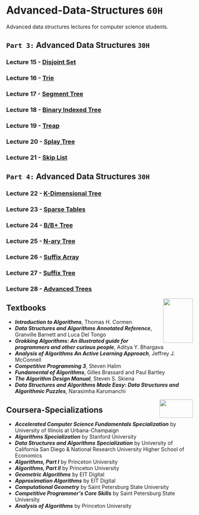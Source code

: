 # Advanced-Data-Structures `60H`
Advanced data structures lectures for computer science students.

## `Part 3:` Advanced Data Structures `30H`

### Lecture 15 - [Disjoint Set]()
### Lecture 16 - [Trie]()
### Lecture 17 - [Segment Tree]()
### Lecture 18 - [Binary Indexed Tree]()
### Lecture 19 - [Treap]()
### Lecture 20 - [Splay Tree]()
### Lecture 21 - [Skip List]()

## `Part 4:` Advanced Data Structures `30H`

### Lecture 22 - [K-Dimensional Tree]()
### Lecture 23 - [Sparse Tables]()
### Lecture 24 - [B/B+ Tree]()
### Lecture 25 - [N-ary Tree]()
### Lecture 26 - [Suffix Array]()
### Lecture 27 - [Suffix Tree]()
### Lecture 28 - [Advanced Trees]()

<img align="right" width="80" height="120" src="https://github.com/cs-MohamedAyman/Computer-Science-Textbooks/blob/master/organizations-logos/textbook.jpg">

## Textbooks

* ***Introduction to Algorithms***, Thomas H. Cormen
* ***Data Structures and Algorithms Annotated Reference***, Granville Barnett and Luca Del Tongo
* ***Grokking Algorithms: An illustrated guide for programmers and other curious people***, Aditya Y. Bhargava
* ***Analysis of Algorithms An Active Learning Approach***, Jeffrey J. McConnell
* ***Competitive Programming 3***, Steven Halim
* ***Fundamental of Algorithms***, Gilles Brassard and Paul Bartley
* ***The Algorithm Design Manual***, Steven S. Skiena
* ***Data Structures and Algorithms Made Easy: Data Structures and Algorithmic Puzzles***, Narasimha Karumanchi

<img align="right" width="90" height="50" src="https://github.com/cs-MohamedAyman/Coursera-Specializations/blob/master/organizations-logos/coursera.jpg">

## Coursera-Specializations

* ***Accelerated Computer Science Fundamentals Specialization*** by University of Illinois at Urbana-Champaign
* ***Algorithms Specialization*** by Stanford University
* ***Data Structures and Algorithms Specialization*** by University of California San Diego & National Research University Higher School of Economics
* ***Algorithms, Part I*** by Princeton University
* ***Algorithms, Part II*** by Princeton University
* ***Geometric Algorithms*** by EIT Digital
* ***Approximation Algorithms*** by EIT Digital
* ***Computational Geometry*** by Saint Petersburg State University
* ***Competitive Programmer's Core Skills*** by Saint Petersburg State University
* ***Analysis of Algorithms*** by Princeton University
